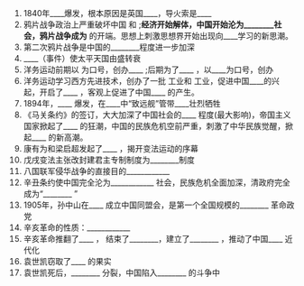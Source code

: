 1. 1840年____爆发，根本原因是英国____，导火索是____  
2.	鸦片战争政治上严重破坏中国   和   ;____经济开始解体，中国开始沦为________社会，鸦片战争成为____ 的开端。思想上刺激思想界开始出现向____学习的新思潮。
3.	第二次鸦片战争是中国的________程度进一步加深
4.	____（事件）使太平天国由盛转衰
5.	洋务运动前期以   为口号，创办____ ;后期为了____   ，以____为口号，创办   
6.	洋务运动学习西方先进技术，创办了一批   工业和   工业，促进中国____的兴起，开启了____  ，客观上促进了中国____ 的产生。
7.	1894年，____   爆发，在____中“致远舰”管带____壮烈牺牲
8.	《马关条约》的签订，大大加深了中国社会的____   程度(最大影响)，帝国主义国家掀起了____  的狂潮，中国的民族危机空前严重，刺激了中华民族觉醒，掀起____   的新高潮。
9.	康有为和梁启超发起了____   ，揭开变法运动的序幕
10.	戊戌变法主张改封建君主专制制度为________制度
11.	八国联军侵华战争的直接目的____________
12.	辛丑条约使中国完全沦为____________  社会，民族危机全面加深，清政府完全成为“________ ”
13.	1905年，孙中山在____  成立中国同盟会，是第一个全国规模的________ 革命政党
14.	辛亥革命的性质：____________
15.	辛亥革命推翻了____   ， 结束了________，建立了________  ，推动了中国____  近代化
16.	袁世凯窃取了____   的果实
17.	袁世凯死后，________  分裂，中国陷入________ 的斗争中
